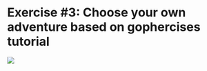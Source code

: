 # Exercise #3: Choose your own adventure based on gophercises tutorial
![](http://s8wwggk.5.161.48.105.sslip.io/2x2/react-react-react-golang)